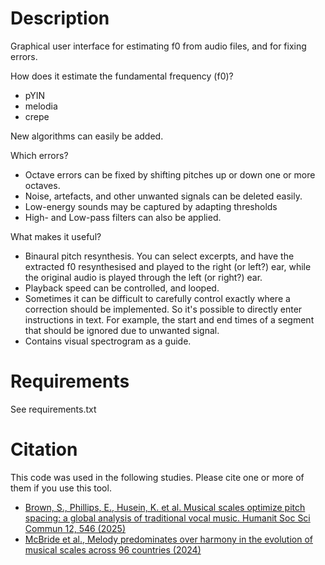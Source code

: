 # Description
Graphical user interface for estimating f0 from audio files, and for fixing errors.

How does it estimate the fundamental frequency (f0)?
* pYIN
* melodia
* crepe

New algorithms can easily be added.

Which errors?
* Octave errors can be fixed by shifting pitches up or down one or more octaves.
* Noise, artefacts, and other unwanted signals can be deleted easily.
* Low-energy sounds may be captured by adapting thresholds
* High- and Low-pass filters can also be applied.

What makes it useful?
* Binaural pitch resynthesis. You can select excerpts, and have the extracted f0 resynthesised and played to the right (or left?) ear, while the original audio is played through the left (or right?) ear.
* Playback speed can be controlled, and looped.
* Sometimes it can be difficult to carefully control exactly where a correction should be implemented. So it's possible to directly enter instructions in text. For example, the start and end times of a segment that should be ignored due to unwanted signal.
* Contains visual spectrogram as a guide.

# Requirements
See requirements.txt


# Citation

This code was used in the following studies. Please cite one or more of them if you use this tool.
* [Brown, S., Phillips, E., Husein, K. et al. Musical scales optimize pitch spacing: a global analysis of traditional vocal music. Humanit Soc Sci Commun 12, 546 (2025)](https://doi.org/10.1057/s41599-025-04881-1)
* [McBride et al., Melody predominates over harmony in the evolution of musical scales across 96 countries (2024)](https://arxiv.org/abs/2408.12633)

